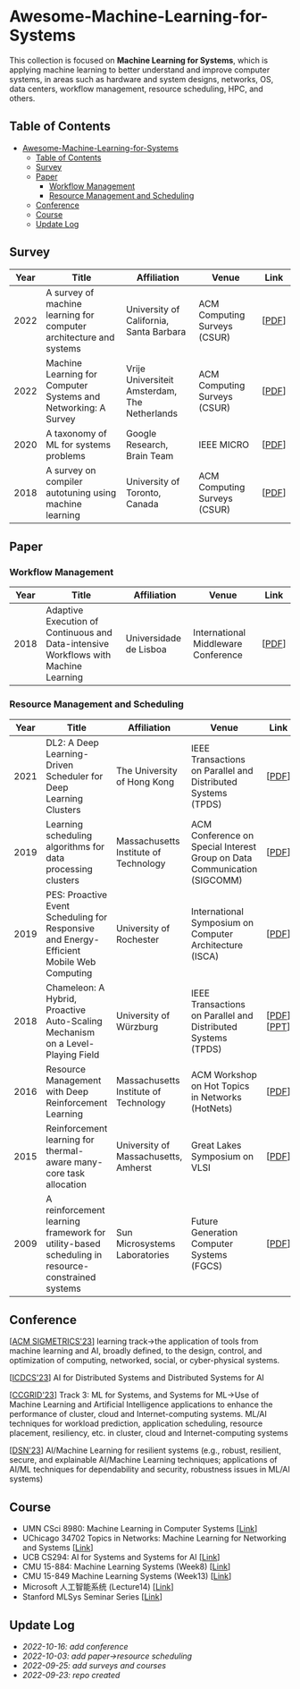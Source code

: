 # Awesome-Machine-Learning-for-Systems
This collection is focused on **Machine Learning for Systems**, which is applying machine learning to better understand and improve computer systems, in areas such as hardware and system designs, networks, OS, data centers, workflow management, resource scheduling, HPC, and others.

## Table of Contents
- [Awesome-Machine-Learning-for-Systems](#awesome-machine-learning-for-systems)
  - [Table of Contents](#table-of-contents)
  - [Survey](#survey)
  - [Paper](#paper)
    - [Workflow Management](#workflow-management)
    - [Resource Management and Scheduling](#resource-management-and-scheduling)
  - [Conference](#conference)
  - [Course](#course)
  - [Update Log](#update-log)

## Survey
|Year|Title|Affiliation|Venue|Link|
|--|--|--|--|--|
|2022|A survey of machine learning for computer architecture and systems|University of California, Santa Barbara|ACM Computing Surveys (CSUR)|[[PDF](https://arxiv.org/abs/2102.07952)]|
|2022|Machine Learning for Computer Systems and Networking: A Survey|Vrije Universiteit Amsterdam, The Netherlands|ACM Computing Surveys (CSUR)|[[PDF](https://dl.acm.org/doi/pdf/10.1145/3523057)]|
|2020|A taxonomy of ML for systems problems|Google Research, Brain Team|IEEE MICRO|[[PDF](https://www.computer.org/csdl/magazine/mi/2020/05/09153088/1lSWijk1IoE)]|
|2018|A survey on compiler autotuning using machine learning|University of Toronto, Canada|ACM Computing Surveys (CSUR)|[[PDF](https://arxiv.org/abs/1801.04405)]|


## Paper

### Workflow Management
|Year|Title|Affiliation|Venue|Link|
|--|--|--|--|--|
|2018|Adaptive Execution of Continuous and Data-intensive Workflows with Machine Learning|Universidade de Lisboa|International Middleware Conference|[[PDF](https://www.gsd.inesc-id.pt/~sesteves/papers/middleware18-smartflux.pdf)]|

### Resource Management and Scheduling
|Year|Title|Affiliation|Venue|Link|
|--|--|--|--|--|
|2021|DL2: A Deep Learning-Driven Scheduler for Deep Learning Clusters|The University of Hong Kong|IEEE Transactions on Parallel and Distributed Systems (TPDS)|[[PDF](https://arxiv.org/abs/1909.06040)]|
|2019|Learning scheduling algorithms for data processing clusters|Massachusetts Institute of Technology|ACM Conference on Special Interest Group on Data Communication (SIGCOMM)|[[PDF](https://web.mit.edu/decima/content/sigcomm-2019.pdf)]|
|2019|PES: Proactive Event Scheduling for Responsive and Energy-Efficient Mobile Web Computing|University of Rochester|International Symposium on Computer Architecture (ISCA)|[[PDF](https://arxiv.org/abs/1911.07787)]|
|2018|Chameleon: A Hybrid, Proactive Auto-Scaling Mechanism on a Level-Playing Field|University of Würzburg|IEEE Transactions on Parallel and Distributed Systems (TPDS)|[[PDF](https://ieeexplore.ieee.org/document/8465991)][[PPT](https://pdfs.semanticscholar.org/74d8/8b2c2bbba11c42439ca9184c8f90f53c43fe.pdf)]|
|2016|Resource Management with Deep Reinforcement Learning|Massachusetts Institute of Technology|ACM Workshop on Hot Topics in Networks (HotNets)|[[PDF](https://people.csail.mit.edu/alizadeh/papers/deeprm-hotnets16.pdf)]|
|2015|Reinforcement learning for thermal-aware many-core task allocation|University of Massachusetts, Amherst|Great Lakes Symposium on VLSI|[[PDF](https://dl.acm.org/doi/10.1145/2742060.2742078)]|
|2009|A reinforcement learning framework for utility-based scheduling in resource-constrained systems|Sun Microsystems Laboratories|Future Generation Computer Systems (FGCS)|[[PDF](https://www.sciencedirect.com/science/article/abs/pii/S0167739X08000162)]|

## Conference
[[ACM SIGMETRICS'23](https://www.sigmetrics.org/sigmetrics2023/call_for_papers.html)] learning track->the application of tools from machine learning and AI, broadly defined, to the design, control, and optimization of computing, networked, social, or cyber-physical systems.

[[ICDCS'23](https://icdcs2023.icdcs.org/cfp/)] AI for Distributed Systems and Distributed Systems for AI

[[CCGRID'23](http://cds.iisc.ac.in/faculty/simmhan/ccgrid2023//index.html)] Track 3: ML for Systems, and Systems for ML->Use of Machine Learning and Artificial Intelligence applications to enhance the performance of cluster, cloud and Internet-computing systems. ML/AI techniques for workload prediction, application scheduling, resource placement, resiliency, etc. in cluster, cloud and Internet-computing systems

[[DSN'23](https://dsn2023.dei.uc.pt/calls_cfp-research.html)] AI/Machine Learning for resilient systems (e.g., robust, resilient, secure, and explainable AI/Machine Learning techniques; applications of AI/ML techniques for dependability and security, robustness issues in ML/AI systems)


## Course
- UMN CSci 8980: Machine Learning in Computer Systems [[Link](https://www-users.cselabs.umn.edu/classes/Spring-2019/csci8980/)]
- UChicago 34702 Topics in Networks: Machine Learning for Networking and Systems [[Link](https://people.cs.uchicago.edu/~junchenj/34702-fall19/index.html)]
- UCB CS294: AI for Systems and Systems for AI [[Link](https://ucbrise.github.io/cs294-ai-sys-sp19/#)]
- CMU 15-884: Machine Learning Systems (Week8) [[Link](https://catalyst.cs.cmu.edu/15-884-mlsys-sp21/)]
- CMU 15-849 Machine Learning Systems (Week13) [[Link](https://www.cs.cmu.edu/~zhihaoj2/15-849/)]
- Microsoft 人工智能系统 (Lecture14) [[Link](https://github.com/microsoft/AI-System)]
- Stanford MLSys Seminar Series [[Link](https://mlsys.stanford.edu/)]

## Update Log
- *2022-10-16: add conference*
- *2022-10-03: add paper->resource scheduling*
- *2022-09-25: add surveys and courses*
- *2022-09-23: repo created*